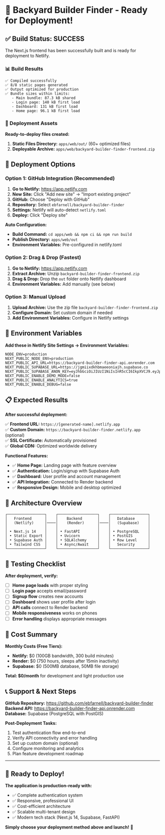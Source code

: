 # 🚀 Backyard Builder Finder - Ready for Deployment!

## ✅ Build Status: SUCCESS

The Next.js frontend has been successfully built and is ready for deployment to Netlify.

### 📊 Build Results

```
✅ Compiled successfully
✅ 8/8 static pages generated
✅ Output optimized for production
✅ Bundle sizes within limits:
   - Main bundle: 87.3 kB shared
   - Login page: 140 kB first load
   - Dashboard: 131 kB first load
   - Home page: 96.1 kB first load
```

### 📁 Deployment Assets

**Ready-to-deploy files created:**

1. **Static Files Directory:** `apps/web/out/` (60+ optimized files)
2. **Deployable Archive:** `apps/web/backyard-builder-finder-frontend.zip`

## 🎯 Deployment Options

### Option 1: GitHub Integration (Recommended)

1. **Go to Netlify:** https://app.netlify.com
2. **New Site:** Click "Add new site" → "Import existing project"
3. **GitHub:** Choose "Deploy with GitHub"
4. **Repository:** Select `ebfarnell/backyard-builder-finder`
5. **Settings:** Netlify will auto-detect `netlify.toml`
6. **Deploy:** Click "Deploy site"

**Auto Configuration:**
- **Build Command:** `cd apps/web && npm ci && npm run build`
- **Publish Directory:** `apps/web/out`
- **Environment Variables:** Pre-configured in netlify.toml

### Option 2: Drag & Drop (Fastest)

1. **Go to Netlify:** https://app.netlify.com
2. **Extract Archive:** Unzip `backyard-builder-finder-frontend.zip`
3. **Drag & Drop:** Drop the `out` folder onto Netlify dashboard
4. **Environment Variables:** Add manually (see below)

### Option 3: Manual Upload

1. **Upload Archive:** Use the zip file `backyard-builder-finder-frontend.zip`
2. **Configure Domain:** Set custom domain if needed
3. **Add Environment Variables:** Configure in Netlify settings

## 🔧 Environment Variables

**Add these in Netlify Site Settings → Environment Variables:**

```env
NODE_ENV=production
NEXT_PUBLIC_NODE_ENV=production
NEXT_PUBLIC_API_URL=https://backyard-builder-finder-api.onrender.com
NEXT_PUBLIC_SUPABASE_URL=https://jgmiixdkhbmaeeoniajh.supabase.co
NEXT_PUBLIC_SUPABASE_ANON_KEY=eyJhbGciOiJIUzI1NiIsInR5cCI6IkpXVCJ9.eyJpc3MiOiJzdXBhYmFzZSIsInJlZiI6ImpnbWlpeGRraGJtYWVlb25pYWpoIiwicm9sZSI6ImFub24iLCJpYXQiOjE3NTUxNDM1OTMsImV4cCI6MjA3MDcxOTU5M30.WB7Xqns_rHM_d4in52mldMQ2AAx5vMILLUaKrZ35U9s
NEXT_PUBLIC_ENABLE_DEMO_MODE=false
NEXT_PUBLIC_ENABLE_ANALYTICS=true
NEXT_PUBLIC_ENABLE_DEBUG=false
```

## 📋 Expected Results

**After successful deployment:**

✅ **Frontend URL:** `https://[generated-name].netlify.app`  
✅ **Custom Domain:** `https://backyard-builder-finder.netlify.app` (optional)  
✅ **SSL Certificate:** Automatically provisioned  
✅ **Global CDN:** Optimized worldwide delivery  

**Functional Features:**
- ✅ **Home Page:** Landing page with feature overview
- ✅ **Authentication:** Login/signup with Supabase Auth
- ✅ **Dashboard:** User profile and account management
- ✅ **API Integration:** Connected to Render backend
- ✅ **Responsive Design:** Mobile and desktop optimized

## 🔗 Architecture Overview

```
┌─────────────────┐    ┌──────────────────┐    ┌─────────────────┐
│   Frontend      │    │    Backend       │    │   Database      │
│   (Netlify)     │────│    (Render)      │────│   (Supabase)    │
│                 │    │                  │    │                 │
│ • Next.js 14    │    │ • FastAPI        │    │ • PostgreSQL    │
│ • Static Export │    │ • Uvicorn        │    │ • PostGIS       │
│ • Supabase Auth │    │ • SQLAlchemy     │    │ • Row Level     │
│ • Tailwind CSS  │    │ • Async/Await    │    │   Security      │
└─────────────────┘    └──────────────────┘    └─────────────────┘
```

## 🧪 Testing Checklist

**After deployment, verify:**

- [ ] **Home page loads** with proper styling
- [ ] **Login page** accepts email/password
- [ ] **Signup flow** creates new accounts
- [ ] **Dashboard** shows user profile after login
- [ ] **API calls** connect to Render backend
- [ ] **Mobile responsiveness** works on phones
- [ ] **Error handling** displays appropriate messages

## 🎯 Cost Summary

**Monthly Costs (Free Tiers):**
- **Netlify:** $0 (100GB bandwidth, 300 build minutes)
- **Render:** $0 (750 hours, sleeps after 15min inactivity)  
- **Supabase:** $0 (500MB database, 50MB file storage)

**Total: $0/month** for development and light production use

## 📞 Support & Next Steps

**GitHub Repository:** https://github.com/ebfarnell/backyard-builder-finder  
**Backend API:** https://backyard-builder-finder-api.onrender.com  
**Database:** Supabase (PostgreSQL with PostGIS)

**Post-Deployment Tasks:**
1. Test authentication flow end-to-end
2. Verify API connectivity and error handling
3. Set up custom domain (optional)
4. Configure monitoring and analytics
5. Plan feature development roadmap

---

## 🚀 Ready to Deploy!

**The application is production-ready with:**
- ✅ Complete authentication system
- ✅ Responsive, professional UI
- ✅ Cost-efficient architecture
- ✅ Scalable multi-tenant design
- ✅ Modern tech stack (Next.js 14, Supabase, FastAPI)

**Simply choose your deployment method above and launch!** 🎉